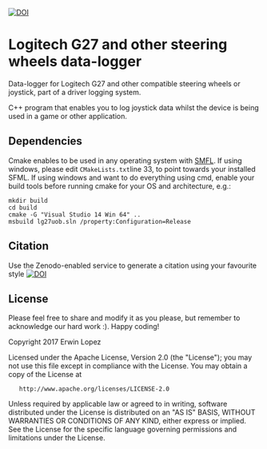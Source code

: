 [![DOI](https://zenodo.org/badge/83224073.svg)](https://zenodo.org/badge/latestdoi/83224073)
# Logitech G27 and other steering wheels data-logger 
Data-logger for Logitech G27 and other compatible steering wheels or joystick, part of a driver logging system.

C++ program that enables you to log joystick data whilst the device is being used in a game or other application.

## Dependencies
Cmake enables to be used in any operating system with [SMFL](http://www.sfml-dev.org/download/sfml/2.4.2/).
If using windows, please edit ```CMakeLists.txt```line 33, to point towards your installed SFML. 
If using windows and want to do everything using cmd, enable your build tools before running cmake for your OS and architecture, e.g.:

```
mkdir build
cd build
cmake -G "Visual Studio 14 Win 64" ..
msbuild lg27uob.sln /property:Configuration=Release
```
## Citation
Use the Zenodo-enabled service to generate a citation using your favourite style [![DOI](https://zenodo.org/badge/80522752.svg)](https://zenodo.org/badge/latestdoi/80522752)

## License

Please feel free to share and modify it as you please, but remember to acknowledge our hard work :). Happy coding!

Copyright 2017 Erwin Lopez

   Licensed under the Apache License, Version 2.0 (the "License");
   you may not use this file except in compliance with the License.
   You may obtain a copy of the License at

       http://www.apache.org/licenses/LICENSE-2.0

   Unless required by applicable law or agreed to in writing, software
   distributed under the License is distributed on an "AS IS" BASIS,
   WITHOUT WARRANTIES OR CONDITIONS OF ANY KIND, either express or implied.
   See the License for the specific language governing permissions and
   limitations under the License.
